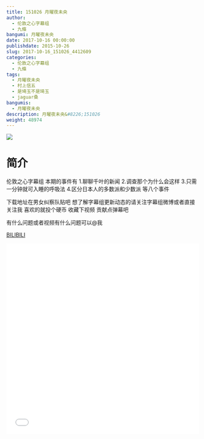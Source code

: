 ```yaml
---
title: 151026 月曜夜未央
author: 
  - 伦敦之心字幕组
  - 九條
bangumi: 月曜夜未央
date: 2017-10-16 00:00:00
publishdate: 2015-10-26
slug: 2017-10-16_151026_4412609
categories: 
  - 伦敦之心字幕组
  - 九條
tags: 
  - 月曜夜未央
  - 村上信五
  - 是埼玉不是琦玉
  - jaguar桑
bangumis: 
  - 月曜夜未央
description: 月曜夜未央&#8226;151026
weight: 48974
---
```


![](https://i.imgur.com/sS52fUd.jpg)

# 简介  
伦敦之心字幕组 本期的事件有 1.聊聊千叶的新闻 2.调查那个为什么会这样 3.只需一分钟就可入睡的呼吸法 4.区分日本人的多数派和少数派 等八个事件


下载地址在男女纠察队贴吧 想了解字幕组更新动态的请关注字幕组微博或者直接关注我 喜欢的就投个硬币 收藏下视频 贡献点弹幕吧


有什么问题或者视频有什么问题可以@我

  [BILIBILI](https://www.bilibili.com/video/av4412609/)


  <iframe src="//www.bilibili.com/html/html5player.html?cid=7146393&aid=4412609" width="100%" height="500" frameborder="0" allowfullscreen="allowfullscreen"></iframe>
